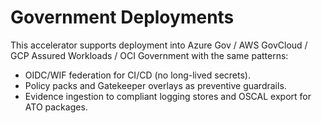 
# Government Deployments

This accelerator supports deployment into Azure Gov / AWS GovCloud / GCP Assured Workloads / OCI Government with the same patterns:
- OIDC/WIF federation for CI/CD (no long-lived secrets).
- Policy packs and Gatekeeper overlays as preventive guardrails.
- Evidence ingestion to compliant logging stores and OSCAL export for ATO packages.
